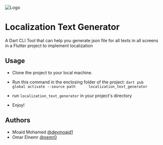 ![Logo](https://i.ibb.co/3Nh5rW3/localization-logo.png)


# Localization Text Generator

A Dart CLI Tool that can help you generate json file for all texts in all screens in a Flutter project to implement localization

## Usage

- Clone the project to your local machine.
- Run this command in the enclosing folder of the project:
  ```dart pub global activate --source path      localization_text_generator```

- run `localization_text_generator` in your project's directory
- Enjoy!

## Authors

- Moaid Mohamed [@devmoaid1](https://www.github.com/devmoaid1)
- Omar Elnemr [@nemr0](https://www.github.com/nemr0)

